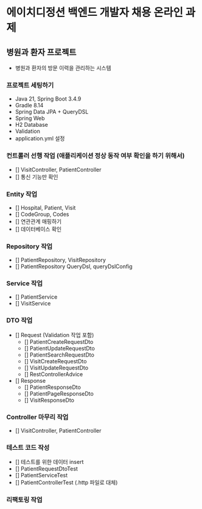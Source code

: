 # 에이치디정션 백엔드 개발자 채용 온라인 과제

## 병원과 환자 프로젝트
- 병원과 환자의 방문 이력을 관리하는 시스템

### 프로젝트 세팅하기
- Java 21, Spring Boot 3.4.9
- Gradle 8.14
- Spring Data JPA + QueryDSL
- Spring Web
- H2 Database
- Validation
- application.yml 설정

### 컨트롤러 선행 작업 (애플리케이션 정상 동작 여부 확인을 하기 위해서)
- [] VisitController, PatientController
- [] 통신 기능만 확인

### Entity 작업
- [] Hospital, Patient, Visit
- [] CodeGroup, Codes
- [] 연관관계 매핑하기
- [] 데이터베이스 확인

### Repository 작업
- [] PatientRepository, VisitRepository
- [] PatientRepository QueryDsl, queryDslConfig


### Service 작업
- [] PatientService
- [] VisitService

### DTO 작업
- [] Request (Validation 작업 포함)
  - [] PatientCreateRequestDto
  - [] PatientUpdateRequestDto
  - [] PatientSearchRequestDto
  - [] VisitCreateRequestDto
  - [] VisitUpdateRequestDto
  - [] RestControllerAdvice
- [] Response
  - [] PatientResponseDto
  - [] PatientPageResponseDto
  - [] VisitResponseDto

### Controller 마무리 작업
- [] VisitController, PatientController

### 테스트 코드 작성
- [] 테스트를 위한 데이터 insert
- [] PatientRequestDtoTest
- [] PatientServiceTest
- [] PatientControllerTest (.http 파일로 대체)

### 리팩토링 작업